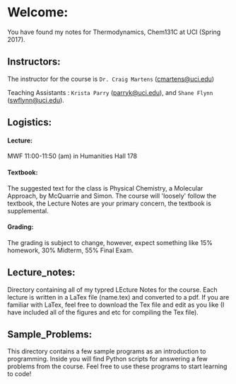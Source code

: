 # Welcome:
You have found my notes for Thermodynamics, Chem131C at UCI (Spring 2017). 

## Instructors:
The instructor for the course is `Dr. Craig Martens` (cmartens@uci.edu)

Teaching Assistants :
`Krista Parry` (parryk@uci.edu), and `Shane Flynn` (swflynn@uci.edu).

## Logistics:

#### Lecture:
MWF 11:00-11:50 (am) in Humanities Hall 178

#### Textbook:
The suggested text for the class is Physical Chemistry, a Molecular Approach, by McQuarrie and Simon. 
The course will 'loosely' follow the textbook, the Lecture Notes are your primary concern, the textbook is supplemental. 

#### Grading:
The grading is subject to change, however, expect something like 15% homework, 30% Midterm, 55% Final Exam. 

## Lecture_notes:
Directory containing all of my typred LEcture Notes for the course. 
Each lecture is written in a LaTex file (name.tex) and converted to a pdf. 
If you are familiar with LaTex, feel free to download the Tex file and edit as you like (I have included all of the figures and etc for compiling the Tex file). 

## Sample_Problems:
This directory contains a few sample programs as an introduction to programming. 
Inside you will find Python scripts for answering a few problems from the course.
Feel free to use these programs to start learning to code!
